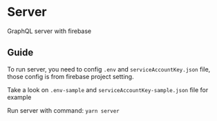 # Server

GraphQL server with firebase

## Guide
To run server, you need to config `.env` and `serviceAccountKey.json` file, those config is from firebase project setting.

Take a look on `.env-sample` and `serviceAccountKey-sample.json` file for example

Run server with command: `yarn server`
